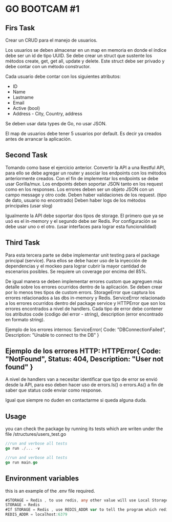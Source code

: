 # GO BOOTCAM #1

## Firs Task
Crear un CRUD para el manejo de usuarios.

Los usuarios se deben almacenar en un map en memoria en donde el índice debe ser un id de tipo UUID. Se debe crear un struct que sustente los métodos create, get, get all, update y delete. Este struct debe ser privado y debe contar con un método constructor. 

Cada usuario debe contar con los siguientes atributos:

- ID
- Name 
- Lastname
- Email
- Active (bool)
- Address - City, Country, address


Se deben usar data types de Go, no usar JSON.

El map de usuarios debe tener 5 usuarios por default. Es decir ya creados antes de arrancar la aplicación.

## Second Task

Tomando como base el ejercicio anterior. 
Convertir la API a una Restful API, para ello se debe agregar un router y asociar los endpoints con los métodos anteriormente creados. Con el fin de implementar los endpoints se debe usar Gorilla/mux.
Los endpoints deben soportar JSON tanto en los request como en los responses. 
Los errores deben ser un objeto JSON con un campo message y otro code. 
Deben haber validaciones de los request. (tipo de dato, usuario no encontrado)
Deben haber logs de los métodos principales (usar slog)

Igualmente la API debe soportar dos tipos de storage. El primero que ya se usó es el in-memory y el segundo debe ser Redis. Por configuración se debe usar uno o el otro. (usar interfaces para lograr esta funcionalidad)


## Third Task
Para esta tercera parte se debe implementar unit testing para el package principal (service).
Para ellos se debe hacer uso de la inyección de dependencias y el mockeo para lograr cubrir la mayor cantidad de escenarios posibles. Se requiere un coverage por encima del 85%.

De igual manera se deben implementar errores custom que agreguen más detalle sobre los errores ocurridos dentro de la aplicación. 
Se deben crear por lo menos tres tipos de custom errors. StorageError que captura los errores relacionados a las dbs in-memory y Redis. ServiceError relacionado a los errores ocurridos dentro del package service y HTTPError que son los errores encontrados a nivel de handlers.
Cada tipo de error debe contener los atributos code (codigo del error - string), description (error encontrado en formato string).

Ejemplo de los errores internos:
ServiceError{
    Code: "DBConnectionFailed",
    Description: "Unable to connect to the DB"
}


Ejemplo de los errores HTTP:
HTTPError{
    Code: "NotFound",
    Status: 404,
    Description: "User not found"
}
--

A nivel de handlers van a necesitar identificar que tipo de error se envió desde la API, para eso deben hacer uso de errors.Is() o errors.As() a fin de saber que status code enviar como response.

Igual que siempre no duden en contactarme si queda alguna duda.

## Usage
you can check the package by running its tests which are writen under the file /structures/users_test.go
```go
//run and verbose all tests
go run ./... -v

```
```go
//run and verbose all tests
go run main.go
```
## Environment variables

this is an example of the .env file required.
```go
#STORAGE = Redis , to use redis, any other value will use Local Storage
STORAGE = Redis
#If STORAGE = Redis , use REDIS_ADDR var to tell the program which redis db to use
REDIS_ADDR = localhost:6379
```


